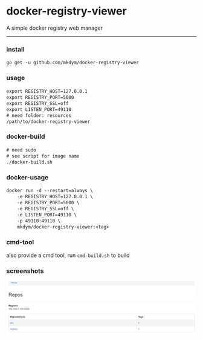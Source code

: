 # docker-registry-viewer

A simple docker registry web manager

------------------------------------

### install

```
go get -u github.com/mkdym/docker-registry-viewer
```

### usage

```
export REGISTRY_HOST=127.0.0.1
export REGISTRY_PORT=5000
export REGISTRY_SSL=off
export LISTEN_PORT=49110
# need folder: resources
/path/to/docker-registry-viewer
```

### docker-build

```
# need sudo
# see script for image name
./docker-build.sh
```

### docker-usage

```
docker run -d --restart=always \
	-e REGISTRY_HOST=127.0.0.1 \
	-e REGISTRY_PORT=5000 \
	-e REGISTRY_SSL=off \
	-e LISTEN_PORT=49110 \
	-p 49110:49110 \
	mkdym/docker-registry-viewer:<tag>
```

### cmd-tool

also provide a cmd tool, run `cmd-build.sh` to build

### screenshots

![homepage](readme-img/home.png)

